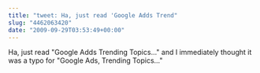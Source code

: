 ```yaml
---
title: "tweet: Ha, just read 'Google Adds Trend"
slug: "4462063420"
date: "2009-09-29T03:53:49+00:00"
---
```

Ha, just read "Google Adds Trending Topics..." and I immediately thought it was a typo for "Google Ads, Trending Topics..."
